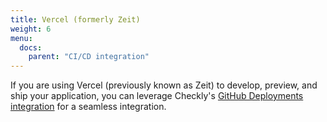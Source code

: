 ```yaml
---
title: Vercel (formerly Zeit)
weight: 6
menu:
  docs:
    parent: "CI/CD integration"
---
```


If you are using Vercel (previously known as Zeit) to develop, preview, and ship your application, you can leverage Checkly's [GitHub Deployments integration](/docs/cicd/github/) for a seamless integration.